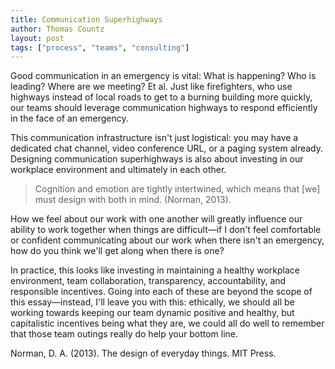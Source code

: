 ```yaml
---
title: Communication Superhighways
author: Thomas Countz
layout: post
tags: ["process", "teams", "consulting"]
---
```


Good communication in an emergency is vital: What is happening? Who is leading? Where are we meeting? Et al. Just like firefighters, who use highways instead of local roads to get to a burning building more quickly, our teams should leverage communication highways to respond efficiently in the face of an emergency.

This communication infrastructure isn't just logistical: you may have a dedicated chat channel, video conference URL, or a paging system already. Designing communication superhighways is also about investing in our workplace environment and ultimately in each other.


> Cognition and emotion are tightly intertwined, which means that [we] must design with both in mind. (Norman, 2013).


How we feel about our work with one another will greatly influence our ability to work together when things are difficult—if I don't feel comfortable or confident communicating about our work when there isn't an emergency, how do you think we'll get along when there is one?

In practice, this looks like investing in maintaining a healthy workplace environment, team collaboration, transparency, accountability, and responsible incentives. Going into each of these are beyond the scope of this essay—instead, I'll leave you with this: ethically, we should all be working towards keeping our team dynamic positive and healthy, but capitalistic incentives being what they are, we could all do well to remember that those team outings really do help your bottom line.

Norman, D. A. (2013). The design of everyday things. MIT Press.
